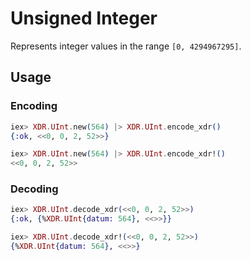 # Unsigned Integer

 Represents integer values in the range `[0, 4294967295]`.

## Usage

### Encoding
```elixir
iex> XDR.UInt.new(564) |> XDR.UInt.encode_xdr()
{:ok, <<0, 0, 2, 52>>}

iex> XDR.UInt.new(564) |> XDR.UInt.encode_xdr!()
<<0, 0, 2, 52>>

```

### Decoding
```elixir
iex> XDR.UInt.decode_xdr(<<0, 0, 2, 52>>)
{:ok, {%XDR.UInt{datum: 564}, <<>>}}

iex> XDR.UInt.decode_xdr!(<<0, 0, 2, 52>>)
{%XDR.UInt{datum: 564}, <<>>}
```